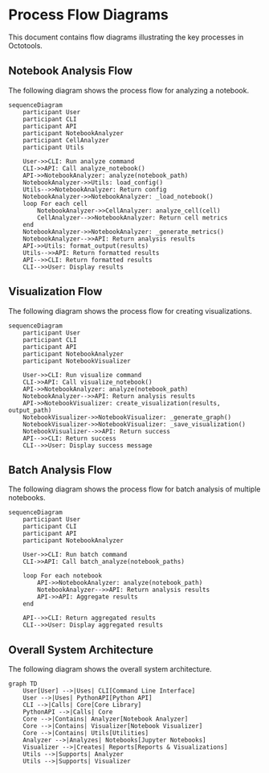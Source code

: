 # Process Flow Diagrams

This document contains flow diagrams illustrating the key processes in Octotools.

## Notebook Analysis Flow

The following diagram shows the process flow for analyzing a notebook.

```mermaid
sequenceDiagram
    participant User
    participant CLI
    participant API
    participant NotebookAnalyzer
    participant CellAnalyzer
    participant Utils

    User->>CLI: Run analyze command
    CLI->>API: Call analyze_notebook()
    API->>NotebookAnalyzer: analyze(notebook_path)
    NotebookAnalyzer->>Utils: load_config()
    Utils-->>NotebookAnalyzer: Return config
    NotebookAnalyzer->>NotebookAnalyzer: _load_notebook()
    loop For each cell
        NotebookAnalyzer->>CellAnalyzer: analyze_cell(cell)
        CellAnalyzer-->>NotebookAnalyzer: Return cell metrics
    end
    NotebookAnalyzer->>NotebookAnalyzer: _generate_metrics()
    NotebookAnalyzer-->>API: Return analysis results
    API->>Utils: format_output(results)
    Utils-->>API: Return formatted results
    API-->>CLI: Return formatted results
    CLI-->>User: Display results
```

## Visualization Flow

The following diagram shows the process flow for creating visualizations.

```mermaid
sequenceDiagram
    participant User
    participant CLI
    participant API
    participant NotebookAnalyzer
    participant NotebookVisualizer

    User->>CLI: Run visualize command
    CLI->>API: Call visualize_notebook()
    API->>NotebookAnalyzer: analyze(notebook_path)
    NotebookAnalyzer-->>API: Return analysis results
    API->>NotebookVisualizer: create_visualization(results, output_path)
    NotebookVisualizer->>NotebookVisualizer: _generate_graph()
    NotebookVisualizer->>NotebookVisualizer: _save_visualization()
    NotebookVisualizer-->>API: Return success
    API-->>CLI: Return success
    CLI-->>User: Display success message
```

## Batch Analysis Flow

The following diagram shows the process flow for batch analysis of multiple notebooks.

```mermaid
sequenceDiagram
    participant User
    participant CLI
    participant API
    participant NotebookAnalyzer

    User->>CLI: Run batch command
    CLI->>API: Call batch_analyze(notebook_paths)
    
    loop For each notebook
        API->>NotebookAnalyzer: analyze(notebook_path)
        NotebookAnalyzer-->>API: Return analysis results
        API->>API: Aggregate results
    end
    
    API-->>CLI: Return aggregated results
    CLI-->>User: Display aggregated results
```

## Overall System Architecture

The following diagram shows the overall system architecture.

```mermaid
graph TD
    User[User] -->|Uses| CLI[Command Line Interface]
    User -->|Uses| PythonAPI[Python API]
    CLI -->|Calls| Core[Core Library]
    PythonAPI -->|Calls| Core
    Core -->|Contains| Analyzer[Notebook Analyzer]
    Core -->|Contains| Visualizer[Notebook Visualizer]
    Core -->|Contains| Utils[Utilities]
    Analyzer -->|Analyzes| Notebooks[Jupyter Notebooks]
    Visualizer -->|Creates| Reports[Reports & Visualizations]
    Utils -->|Supports| Analyzer
    Utils -->|Supports| Visualizer
``` 